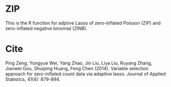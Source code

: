 # ZIP
This is the R function for adptive Lasso of zero-inflated Poisson (ZIP) and zero-inflated negative binomial (ZINB).


# Cite
Ping Zeng, Yongyue Wei, Yang Zhao, Jin Liu, Liya Liu, Ruyang Zhang, Jianwei Gou, Shuiping Huang, Feng Chen (2014). Variable selection approach for zero-inflated count data via adaptive lasso. Journal of Applied Statistics, 41(4): 879-894.

